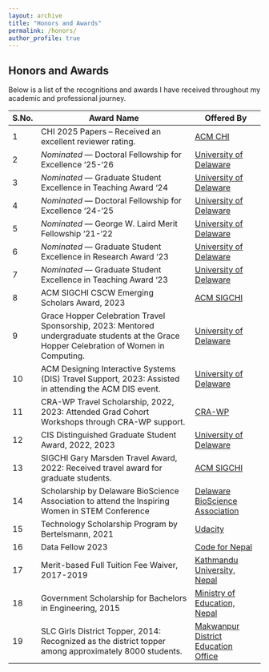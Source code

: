 ```yaml
---
layout: archive
title: "Honors and Awards"
permalink: /honors/
author_profile: true
---
```


## Honors and Awards  

Below is a list of the recognitions and awards I have received throughout my academic and professional journey.  

| S.No. | Award Name | Offered By |
|------|----------------------------------------------|-----------------------------------------------------|
| 1 | CHI 2025 Papers – Received an excellent reviewer rating. | [ACM CHI](https://chi2025.acm.org/) |
| 2 | _Nominated_ — Doctoral Fellowship for Excellence ‘25-‘26 | [University of Delaware](https://www.udel.edu/) |
| 3 | _Nominated_ — Graduate Student Excellence in Teaching Award ‘24 | [University of Delaware](https://www.udel.edu/) |
| 4 | _Nominated_ — Doctoral Fellowship for Excellence ‘24-‘25 | [University of Delaware](https://www.udel.edu/) |
| 5 | _Nominated_ — George W. Laird Merit Fellowship ‘21-‘22 | [University of Delaware](https://www.udel.edu/) |
| 6 | _Nominated_ — Graduate Student Excellence in Research Award ‘23 | [University of Delaware](https://www.udel.edu/) |
| 7 | _Nominated_ — Graduate Student Excellence in Teaching Award ‘23 | [University of Delaware](https://www.udel.edu/) |
| 8 | ACM SIGCHI CSCW Emerging Scholars Award, 2023 | [ACM SIGCHI](https://sigchi.org/) |
| 9 | Grace Hopper Celebration Travel Sponsorship, 2023: Mentored undergraduate students at the Grace Hopper Celebration of Women in Computing. | [University of Delaware](https://www.cis.udel.edu/) |
| 10 | ACM Designing Interactive Systems (DIS) Travel Support, 2023: Assisted in attending the ACM DIS event. | [University of Delaware](https://www.cis.udel.edu/) |
| 11 | CRA-WP Travel Scholarship, 2022, 2023: Attended Grad Cohort Workshops through CRA-WP support. | [CRA-WP](https://cra.org/cra-wp/) |
| 12 | CIS Distinguished Graduate Student Award, 2022, 2023 | [University of Delaware](https://www.udel.edu/) |
| 13 | SIGCHI Gary Marsden Travel Award, 2022: Received travel award for graduate students. | [ACM SIGCHI](https://sigchi.org/) |
| 14 | Scholarship by Delaware BioScience Association to attend the Inspiring Women in STEM Conference | [Delaware BioScience Association](https://delawarebio.site-ym.com/) |
| 15 | Technology Scholarship Program by Bertelsmann, 2021 | [Udacity](https://www.udacity.com/) |
| 16 | Data Fellow 2023 | [Code for Nepal](https://codefornepal.org/data-fellowship/) |
| 17 | Merit-based Full Tuition Fee Waiver, 2017-2019 | [Kathmandu University, Nepal](https://ku.edu.np/) |
| 18 | Government Scholarship for Bachelors in Engineering, 2015 | [Ministry of Education, Nepal](https://moest.gov.np/) |
| 19 | SLC Girls District Topper, 2014: Recognized as the district topper among approximately 8000 students. | [Makwanpur District Education Office](https://www.moe.gov.np/) |

